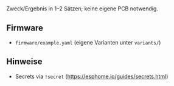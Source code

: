 # <Name des Setups>
Zweck/Ergebnis in 1–2 Sätzen; keine eigene PCB notwendig.

## Firmware
- `firmware/example.yaml` (eigene Varianten unter `variants/`)

## Hinweise
- Secrets via `!secret` (https://esphome.io/guides/secrets.html)
